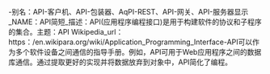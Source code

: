 -别名：API-客户机、API-包装器、AqPI-REST、API-网关、API-服务器显示_NAME：API简短_描述：API(应用程序编程接口)是用于构建软件的协议和子程序的集合。主题：API Wikipedia_url：https：/en.wikipara.org/wiki/Application_Programming_Interface-API可以作为多个软件设备之间通信的指导手册。例如，API可用于Web应用程序之间的数据库通信。通过提取更好的实现并将数据放弃到对象中，API简化了编程。
